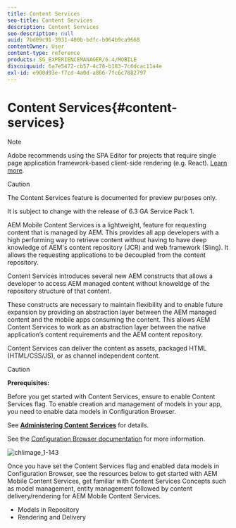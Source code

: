 ```yaml
---
title: Content Services
seo-title: Content Services
description: Content Services
seo-description: null
uuid: 7bd09c91-3931-400b-bdfc-b064b9ca9668
contentOwner: User
content-type: reference
products: SG_EXPERIENCEMANAGER/6.4/MOBILE
discoiquuid: 6a7e5472-cb57-4c78-b183-7c6dcac11a4e
exl-id: e900d93e-f7cd-4a0d-a866-7fc6c7882797
---
```

# Content Services{#content-services}

>[!NOTE]
>
>Adobe recommends using the SPA Editor for projects that require single page application framework-based client-side rendering (e.g. React). [Learn more](/help/sites-developing/spa-overview.md).

>[!CAUTION]
>
>The Content Services feature is documented for preview purposes only.
>
>It is subject to change with the release of 6.3 GA Service Pack 1.

AEM Mobile Content Services is a lightweight, feature for requesting content that is managed by AEM. This provides all app developers with a high performing way to retrieve content without having to have deep knowledge of AEM's content repository (JCR) and web framework (Sling). It allows the requesting applications to be decoupled from the content repository.

Content Services introduces several new AEM constructs that allows a developer to access AEM managed content without knoweldge of the repository structure of that content.

These constructs are necessary to maintain flexibility and to enable future expansion by providing an abstraction layer between the AEM managed content and the mobile apps consuming the content. This allows AEM Content Services to work as an abstraction layer between the native application’s content requirements and the AEM content repository.

Content Services can deliver the content as assets, packaged HTML (HTML/CSS/JS), or as channel independent content.

>[!CAUTION]
>
>**Prerequisites:**
>
>Before you get started with Content Services, ensure to enable Content Services flag. To enable creation and management of models in your app, you need to enable data models in Configuration Browser.
>
>See **[Administering Content Services](/help/mobile/developing-content-services.md)** for details.
>
>See the [Configuration Browser documentation](/help/sites-administering/configurations.md) for more information.

![chlimage_1-143](assets/chlimage_1-143.png)

Once you have set the Content Services flag and enabled data models in Configuration Browser, see the resources below to get started with AEM Mobile Content Services, get familiar with Content Services Concepts such as model management, entity management followed by content delivery/rendering for AEM Mobile Content Services.

* Models in Repository
* Rendering and Delivery
